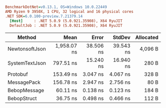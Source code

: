 ``` ini

BenchmarkDotNet=v0.13.1, OS=Windows 10.0.22449
AMD Ryzen 9 3950X, 1 CPU, 32 logical and 16 physical cores
.NET SDK=6.0.100-preview.7.21379.14
  [Host]     : .NET 5.0.9 (5.0.921.35908), X64 RyuJIT
  DefaultJob : .NET 5.0.9 (5.0.921.35908), X64 RyuJIT


```
|         Method |        Mean |     Error |    StdDev | Allocated |
|--------------- |------------:|----------:|----------:|----------:|
| NewtonsoftJson | 1,958.07 ns | 38.506 ns | 39.543 ns |   4,096 B |
| SystemTextJson |   797.51 ns | 15.240 ns | 16.940 ns |     280 B |
|       Protobuf |   153.49 ns |  3.047 ns |  4.067 ns |     328 B |
|    MessagePack |   156.78 ns |  2.947 ns |  2.756 ns |      80 B |
|   BebopMessage |    60.11 ns |  0.138 ns |  0.123 ns |     184 B |
|    BebopStruct |    36.75 ns |  0.498 ns |  0.466 ns |     112 B |
